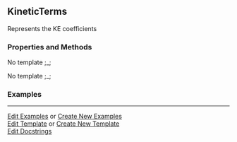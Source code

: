 ## <a id="Psience.VPT2.Terms.KineticTerms">KineticTerms</a>
Represents the KE coefficients

### Properties and Methods
No template ;_;

No template ;_;

### Examples


___

[Edit Examples](https://github.com/McCoyGroup/Psience/edit/gh-pages/ci/examples/ci/docs/Psience/VPT2/Terms/KineticTerms.md) or 
[Create New Examples](https://github.com/McCoyGroup/Psience/new/gh-pages/?filename=ci/examples/ci/docs/Psience/VPT2/Terms/KineticTerms.md) <br/>
[Edit Template](https://github.com/McCoyGroup/Psience/edit/gh-pages/ci/docs/ci/docs/Psience/VPT2/Terms/KineticTerms.md) or 
[Create New Template](https://github.com/McCoyGroup/Psience/new/gh-pages/?filename=ci/docs/templates/ci/docs/Psience/VPT2/Terms/KineticTerms.md) <br/>
[Edit Docstrings](https://github.com/McCoyGroup/Psience/edit/edit/VPT2/Terms.py?message=Update%20Docs)